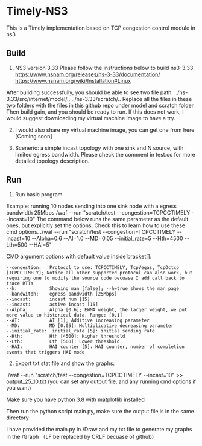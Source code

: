 # Timely-NS3

This is a Timely implementation based on TCP congestion control module in ns3

## Build

1. NS3 version 3.33
Please follow the instructions below to build ns3-3.33
https://www.nsnam.org/releases/ns-3-33/documentation/
https://www.nsnam.org/wiki/Installation#Linux

After building successfully, you should be able to see two file path:
../ns-3.33/src/internet/model/..
../ns-3.33/scratch/..
Replace all the files in these two folders with the files in this github repo under model and scratch folder 
Then build gain, and you should be ready to run. 
If this does not work, I would suggest downloading my virtual machine image to have a try.

2. I would also share my virtual machine image, you can get one from here [Coming soon]

3. Scenerio: a simple incast topology with one sink and N source, with limited egress bandwidth.
Please check the comment in test.cc for more detailed topology description.


## Run

1. Run basic program

Example:
running  10 nodes sending into one sink node with a egress bandwidth 25Mbps
/waf --run "scratch/test --congestion=TCPCCTIMELY --incast=10"
The command below runs the same parameter as the default ones, but explicitly set the options. Check this to learn how to use these cmd options.
./waf --run "scratch/test --congestion=TCPCCTIMELY --incast=10 --Alpha=0.6 --AI=1.0 --MD=0.05 --initial_rate=5 --Hth=4500 --Lth=500 --HAI=5"

CMD argument options with default value inside bracket[]:

	--congestion:	Protocol to use: TCPCCTIMELY, TcpVegas, TcpDctcp [TCPCCTIMELY]; Notice all other supported protocol can also work, but requiring one to modify the source code becuase I add call back to trace RTTs
	--h:         	Showing man [false]; --h=true shows the man page
	--bandwitdh: 	egress bandwidth [25Mbps]
	--incast:    	incast num [15]
	--incast:    	active incast [15]
	--Alpha:     	Alpha [0.6]; EWMA weight, the larger weight, we put more value to historical data. Range: [0,1]
	--AI:        	AI [1]; Additive increasing parameter
	--MD:        	MD [0.05]; Multiplicative decreasing parameter
	--initial_rate:  initial_rate [5]: initial sending rate
	--Hth:       	Hth [4500]: Higher threshold
	--Lth:       	Lth [500]: Lower threshold
	--HAI:       	HAI counter [5]: HAI counter, number of completion events that triggers HAI mode

2. Export txt stat file and show the graphs:

./waf --run "scratch/test --congestion=TCPCCTIMELY --incast=10" >> output_25_10.txt (you can set any output file, and any running cmd options if you want)

Make sure you have python 3.8 with matplotlib installed

Then run the python script main.py, make sure the output file is in the same directory

I have provided the main.py in /Draw and my txt file to generate my graphs in the /Graph （LF be replaced by CRLF becuase of github）

